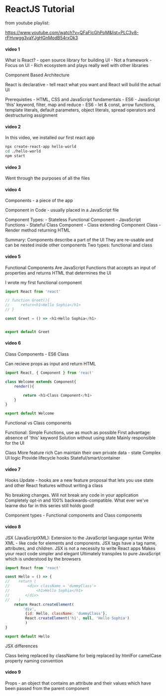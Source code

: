 # ReactJS Tutorial 

from youtube playlist:

https://www.youtube.com/watch?v=QFaFIcGhPoM&list=PLC3y8-rFHvwgg3vaYJgHGnModB54rxOk3


#### video 1

What is React? 
    - open source library for building UI
    - Not a framework
    - Focus on UI
    - Rich ecosystem and plays really well with other libraries

Component Based Architecture 

React is declarative 
    - tell react what you want and React will build the actual UI
    
Prerequisties
    - HTML, CSS and JavaScript fundamentals 
    - ES6
    - JavaScript 'this' keyword, filter, map and reduce 
    - ES6 - let & const, arrow functions, template literals, default parameters, object literals, spread operators and destructuring assignment

#### video 2 

In this video, we installed our first react app

```bash
npx create-react-app hello-world
cd ./hello-world
npm start
```
#### video 3

Went through the purposes of all the files 

#### video 4

Components - a piece of the app

Component in Code 
    - usually placed in a JavaScript file

Component Types:
    - Stateless Functional Component
        - JavaScript Functions
    - Stateful Class Component
        - Class extending Component Class
        - Render method returning HTML

Summary:
Components describe a part of the UI
They are re-usable and can be nested inside other components 
Two types: functional and class

#### video 5

Functional Components
Are JavaScript Functions that accepts an input of properties and returns HTML that determines the UI

I wrote my first functional component 

```JavaScript
import React from 'react'

// function Greet(){
//     return<h1>Hello Sophia</h1>
// }

const Greet = () => <h1>Hello Sophia</h1>


export default Greet
```

#### video 6

Class Components - ES6 Class 

Can recieve props as input and return HTML
```JavaScript 
import React, { Component } from 'react'

class Welcome extends Component{
    render(){

        return <h1>Class Component</h1>
    }
}

export default Welcome
```

Functional vs Class components 

Functional: Simple Functions, use as much as possible 
First advantage: absence of 'this' keyword
Solution without using state 
Mainly responsible for the UI

Class
More feature rich 
Can maintain their own private data - state 
Complex UI logic 
Provide lifecycle hooks 
Stateful/smart/container 

#### video 7

Hooks Update - hooks are a new feature proposal that lets you use state and other React features without writing a class

No breaking changes. Will not break any code in your application 
Completely opt-in and 100% backwards-compatible.
What ever we've learne dso far in this series still holds good!

Component types - Functional components and Class components 

#### video 8

JSX (JavaScriptXML): Extension to the JavaScript language syntax 
Write XML - like code for elements and components.
JSX tags have a tag name, attributes, and children. 
JSX is not a necessity to write React apps 
Makes your react code simpler and elegant 
Ultimately transpiles to pure JavaScript which is understood by the browsers

```JavaScript
import React from 'react'

const Hello = () => {
//    return (
//        <div> className = 'dummyClass'>
//            <h1>Hello Sophia</h1>
//       </div>
//    )
    return React.createElement(
        'div',
         {id: Hello, className: 'dummyClass'}, 
         React.createElement('h1', null, 'Hello Sophia')
         )
}

export default Hello 
```

JSX differences 

Class being replaced by className 
for beig replaced by htmlFor 
camelCase property naming convention

#### video 9

Props - an object that contains an attribute and their values which have been passed from the parent component 